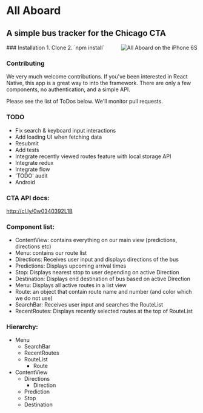 # All Aboard
## A simple bus tracker for the Chicago CTA
<img src="https://cl.ly/0a1x1v3W2z2E/iphone.png" alt="All Aboard on the iPhone 6S" align="right"/>
### Installation
1. Clone
2. `npm install`

### Contributing
We very much welcome contributions. If you've been interested in React Native, this app is a great way to into the framework. There are only a few components, no authentication, and a simple API.

Please see the list of ToDos below. We'll monitor pull requests.

### TODO
* Fix search & keyboard input interactions
* Add loading UI when fetching data
* Resubmit
* Add tests
* Integrate recently viewed routes feature with local storage API
* Integrate redux
* Integrate flow
* 'TODO' audit
* Android



### CTA API docs:
http://cl.ly/0w0340392L1B

### Component list:

* ContentView: contains everything on our main view (predictions, directions etc)
* Menu: contains our route list
* Directions: Receives user input and displays directions of the bus
* Predictions: Displays upcoming arrival times
* Stop: Displays nearest stop to user depending on active Direction
* Destination: Displays end destination of bus based on active Direction
* Menu: Displays all active routes in a list view
* Route: an object that contain route name and number (and color which we do not use)
* SearchBar: Receives user input and searches the RouteList
* RecentRoutes: Displays recently selected routes at the top of RouteList

### Hierarchy:

* Menu
  - SearchBar
  - RecentRoutes
  - RouteList
    - Route
* ContentView
  - Directions
    - Direction
  - Prediction
  - Stop
  - Destination
